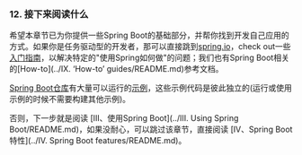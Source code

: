 ### 12. 接下来阅读什么

希望本章节已为你提供一些Spring Boot的基础部分，并帮你找到开发自己应用的方式。如果你是任务驱动型的开发者，那可以直接跳到[spring.io](http://spring.io/)，check out一些[入门指南](http://spring.io/guides/)，以解决特定的"使用Spring如何做"的问题；我们也有Spring Boot相关的[How-to](../IX. ‘How-to’ guides/README.md)参考文档。

[Spring Boot仓库](http://github.com/spring-projects/spring-boot)有大量可以运行的[示例](https://github.com/spring-projects/spring-boot/tree/master/spring-boot-samples)，这些示例代码是彼此独立的(运行或使用示例的时候不需要构建其他示例)。

否则，下一步就是阅读 [III、使用Spring Boot](../III. Using Spring Boot/README.md)，如果没耐心，可以跳过该章节，直接阅读 [IV、Spring Boot特性](../IV. Spring Boot features/README.md)。
